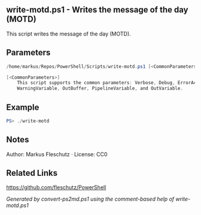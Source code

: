 ## write-motd.ps1 - Writes the message of the day (MOTD)

This script writes the message of the day (MOTD).

## Parameters
```powershell
/home/markus/Repos/PowerShell/Scripts/write-motd.ps1 [<CommonParameters>]

[<CommonParameters>]
    This script supports the common parameters: Verbose, Debug, ErrorAction, ErrorVariable, WarningAction, 
    WarningVariable, OutBuffer, PipelineVariable, and OutVariable.
```

## Example
```powershell
PS> ./write-motd

```

## Notes
Author: Markus Fleschutz · License: CC0

## Related Links
https://github.com/fleschutz/PowerShell

*Generated by convert-ps2md.ps1 using the comment-based help of write-motd.ps1*
